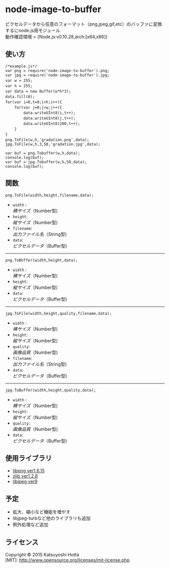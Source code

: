 node-image-to-buffer
====================

ピクセルデータから任意のフォーマット（png,jpeg,gif,etc）のバッファに変換するにnode.js用モジュール  
動作確認環境 = {Node.js:v0.10.28,arch:[x64,x86]}

使い方
------
    /*example.js*/
    var png = require('node-image-to-buffer').png;
    var jpg = require('node-image-to-buffer').jpg;
    var w = 255;　　
    var h = 255;　　
    var data = new Buffer(w*h*3);　　
    data.fill(0);　　
    for(var i=0,t=0;i<h;i++){　　
        for(var j=0;j<w;j++){　　
            data.writeUInt8(i,t++);　　
            data.writeUInt8(j,t++);　　
            data.writeUInt8(200,t++); 　　
        }　　
    }　　
    png.ToFile(w,h,'gradation.png',data);　　
    jpg.ToFile(w,h,3,50,'gradation.jpg',data);
    
    var buf = png.Tobuffer(w,h,data);
    console.log(buf);
    var buf = jpg.Tobuffer(w,h,50,data);
    console.log(buf);

関数
------
    png.ToFile(width,height,filename,data);
+   `width` :  
    _横サイズ_（Number型)
+   `height`:  
    _縦サイズ_（Number型)
+   `filename`:  
    _出力ファイル名_（String型)
+   `data`:  
    _ピクセルデータ_（Buffer型)  

------

    png.ToBUffer(width,height,data);
+   `width` :  
    _横サイズ_（Number型)  
+   `height`:  
    _縦サイズ_（Number型)  
+   `data`:  
    _ピクセルデータ_（Buffer型)  

------

    jpg.ToFile(width,height,quality,filename,data);
+   `width` :  
    _横サイズ_（Number型)  
+   `height`:  
    _縦サイズ_（Number型)  
+   `quality`:  
    _画像品質_（Number型)  
+   `filename`:  
    _出力ファイル名_（String型)  
+   `data`:  
    _ピクセルデータ_（Buffer型)

------

    jpg.ToBuffer(width,height,quality,data);  
+   `width` :  
    _横サイズ_（Number型)
+   `height`:  
    _縦サイズ_（Number型)
+   `quality`:  
    _画像品質_（Number型)
+   `data`:  
    _ピクセルデータ_（Buffer型)  

使用ライブラリ
------
+   [libpng  ver1.6.15](http://www.libpng.org/pub/png/libpng.html "libpng")
+   [zlib  ver1.2.8](http://www.zlib.net/ "zlib")
+   [libjpeg ver9](http://www.ijg.org/ "libjpeg")

予定
------
*   拡大、縮小など機能を増やす
*   libjpeg-turbなど他のライブラリも追加
*   例外処理など追加

ライセンス
------
Copyright &copy; 2015 Katsuyoshi Hotta  
[MIT]: http://www.opensource.org/licenses/mit-license.php

